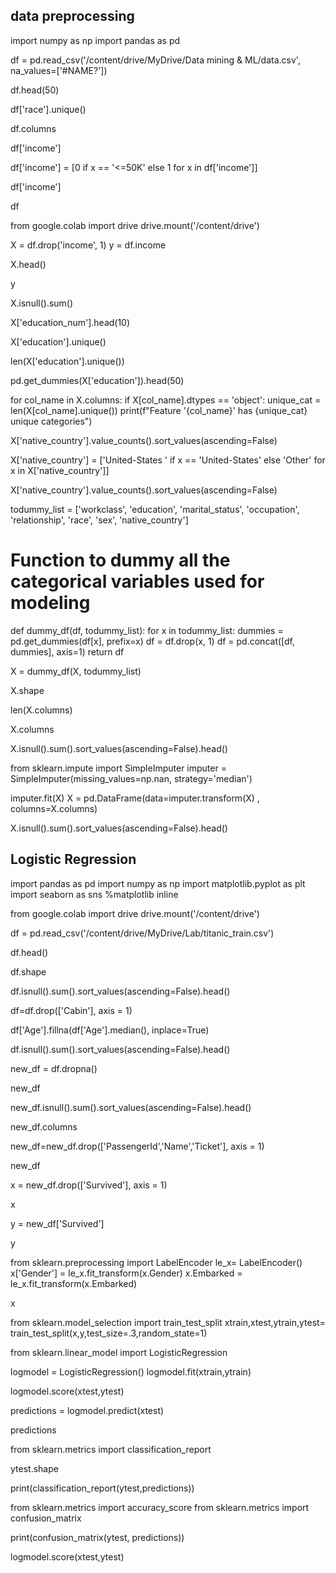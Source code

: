 ## data preprocessing

import numpy as np
import pandas as pd

df = pd.read_csv('/content/drive/MyDrive/Data mining & ML/data.csv', na_values=['#NAME?'])

df.head(50)

df['race'].unique()

df.columns

df['income']

df['income'] = [0 if x == '<=50K' else 1 for x in df['income']]

df['income']

df

from google.colab import drive
drive.mount('/content/drive')

X = df.drop('income', 1)
y = df.income

X.head()

y

X.isnull().sum()

X['education_num'].head(10)

X['education'].unique()

len(X['education'].unique())

pd.get_dummies(X['education']).head(50)

for col_name in X.columns:
    if X[col_name].dtypes == 'object':
        unique_cat = len(X[col_name].unique())
        print(f"Feature '{col_name}' has {unique_cat} unique categories")

X['native_country'].value_counts().sort_values(ascending=False)

X['native_country'] = ['United-States ' if x == 'United-States' else 'Other' for x in X['native_country']]

X['native_country'].value_counts().sort_values(ascending=False)

todummy_list = ['workclass', 'education', 'marital_status', 'occupation', 'relationship', 'race', 'sex', 'native_country']

# Function to dummy all the categorical variables used for modeling
def dummy_df(df, todummy_list):
    for x in todummy_list:
        dummies = pd.get_dummies(df[x], prefix=x)
        df = df.drop(x, 1)
        df = pd.concat([df, dummies], axis=1)
    return df

X = dummy_df(X, todummy_list)

X.shape

len(X.columns)

X.columns

X.isnull().sum().sort_values(ascending=False).head()

from sklearn.impute import SimpleImputer
imputer = SimpleImputer(missing_values=np.nan, strategy='median')

imputer.fit(X)
X = pd.DataFrame(data=imputer.transform(X) , columns=X.columns)


X.isnull().sum().sort_values(ascending=False).head()



## Logistic Regression

import pandas as pd
import numpy as np
import matplotlib.pyplot as plt
import seaborn as sns
%matplotlib inline


from google.colab import drive
drive.mount('/content/drive')

df = pd.read_csv('/content/drive/MyDrive/Lab/titanic_train.csv')

df.head()

df.shape

df.isnull().sum().sort_values(ascending=False).head()

df=df.drop(['Cabin'], axis = 1)

df['Age'].fillna(df['Age'].median(), inplace=True)

df.isnull().sum().sort_values(ascending=False).head()

new_df = df.dropna()

new_df

new_df.isnull().sum().sort_values(ascending=False).head()

new_df.columns

new_df=new_df.drop(['PassengerId','Name','Ticket'], axis = 1)

new_df

x = new_df.drop(['Survived'], axis = 1)

x

y = new_df['Survived']

y

from sklearn.preprocessing import LabelEncoder
le_x= LabelEncoder()
x['Gender'] = le_x.fit_transform(x.Gender)
x.Embarked = le_x.fit_transform(x.Embarked)

x

from sklearn.model_selection import train_test_split
xtrain,xtest,ytrain,ytest= train_test_split(x,y,test_size=.3,random_state=1)

from sklearn.linear_model import LogisticRegression

logmodel = LogisticRegression()
logmodel.fit(xtrain,ytrain)

logmodel.score(xtest,ytest)

predictions = logmodel.predict(xtest)

predictions

from sklearn.metrics import classification_report

ytest.shape

print(classification_report(ytest,predictions))

from sklearn.metrics import accuracy_score
from sklearn.metrics import  confusion_matrix

print(confusion_matrix(ytest, predictions))

logmodel.score(xtest,ytest)
